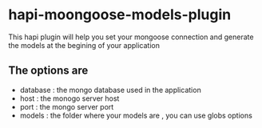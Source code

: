 # hapi-moongoose-models-plugin
This hapi plugin will help you set your mongoose connection and generate the models at the begining of your application

## The options are
- database : the mongo database used in the application
- host : the monogo server host
- port : the mongo server port
- models : the folder where your models are , you can use globs options 
